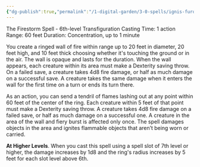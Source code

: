 ```yaml
---
{"dg-publish":true,"permalink":"/1-digital-garden/3-0-spells/ignis-furore-dark/"}
---
```


The Firestorm Spell - 6th-level Transfiguration 
Casting Time: 1 action 
Range: 60 feet 
Duration: Concentration, up to 1 minute 

You create a ringed wall of fire within range up to 20 feet in diameter, 20 feet high, and 10 feet thick choosing whether it's touching the ground or in the air. The wall is opaque and lasts for the duration. When the wall appears, each creature within its area must make a Dexterity saving throw. On a failed save, a creature takes 4d8 fire damage, or half as much damage on a successful save. A creature takes the same damage when it enters the wall for the first time on a turn or ends its turn there.

As an action, you can send a tendril of flames lashing out at any point within 60 feet of the center of the ring. Each creature within 5 feet of that point must make a Dexterity saving throw. A creature takes 4d8 fire damage on a failed save, or half as much damage on a successful one. A creature in the area of the wall and fiery burst is affected only once. The spell damages objects in the area and ignites flammable objects that aren’t being worn or carried. 

**At Higher Levels**. When you cast this spell using a spell slot of 7th level or higher, the damage increases by 1d8 and the ring's radius increases by 5 feet for each slot level above 6th.